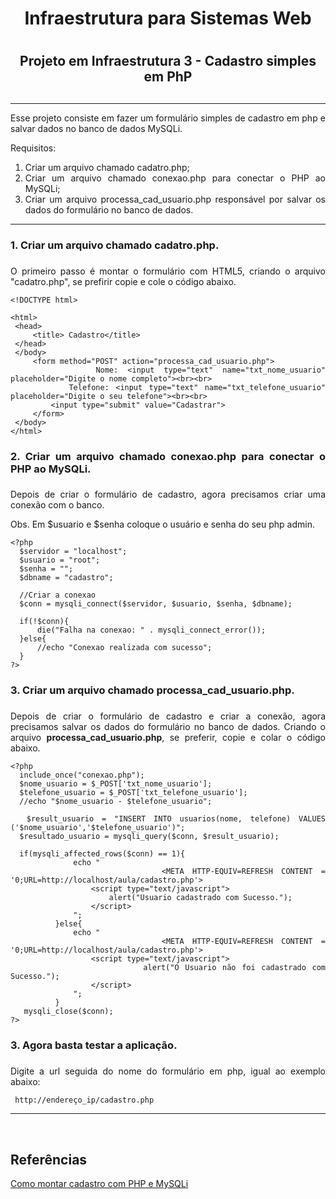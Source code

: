 # <h1 align="center"> Infraestrutura para Sistemas Web <h1>

## <h2 align="center">Projeto em Infraestrutura 3 - Cadastro simples em PhP <h2>
 <hr/>
  <div align="justify">
  
  <p>Esse projeto consiste em fazer um formulário simples de cadastro em php e salvar dados no banco de dados MySQLi. </p>
  <p>Requisitos:</p>  
  
  1. Criar um arquivo chamado cadatro.php;
  2. Criar um arquivo chamado conexao.php para conectar o PHP ao MySQLi;
  3. Criar um arquivo processa_cad_usuario.php responsável por salvar os dados do formulário no banco de dados.
 <hr/>
 
 ### 1. Criar um arquivo chamado <b> cadatro.php</b>. <h3>
  <p>O primeiro passo é montar o formulário com HTML5, criando o arquivo "cadatro.php", se prefirir copie e cole o código abaixo.</p>
  
   ~~~shell
<!DOCTYPE html>

<html>
    <head>
        <title> Cadastro</title>
    </head>
    </body>
        <form method="POST" action="processa_cad_usuario.php">
            Nome: <input type="text" name="txt_nome_usuario" placeholder="Digite o nome completo"><br><br>
            Telefone: <input type="text" name="txt_telefone_usuario" placeholder="Digite o seu telefone"><br><br>
            <input type="submit" value="Cadastrar">
        </form>
    </body>
</html>
 ~~~
 
 
  ### 2. Criar um arquivo chamado <b>conexao.php</b> para conectar o PHP ao MySQLi. <h3>
  <p> Depois de criar o formulário de cadastro, agora precisamos criar uma conexão com o banco.</p>
  <p>Obs. Em $usuario e  $senha coloque o usuário e senha do seu php admin.  </p>
 
  ~~~shell
<?php
    $servidor = "localhost";
    $usuario = "root";
    $senha = "";
    $dbname = "cadastro";
    
    //Criar a conexao
    $conn = mysqli_connect($servidor, $usuario, $senha, $dbname);
    
    if(!$conn){
        die("Falha na conexao: " . mysqli_connect_error());
    }else{
        //echo "Conexao realizada com sucesso";
    }  
?>
 ~~~
 
 ### 3. Criar um arquivo chamado <b>processa_cad_usuario.php</b>. <h3>
  <p> Depois de criar o formulário de cadastro e criar a conexão, agora precisamos salvar os dados do formulário no banco de dados.
Criando o arquivo <b>processa_cad_usuario.php</b>, se preferir, copie e colar o código abaixo.</p>
 
  ~~~shell
<?php
    include_once("conexao.php");
    $nome_usuario = $_POST['txt_nome_usuario'];
    $telefone_usuario = $_POST['txt_telefone_usuario'];
    //echo "$nome_usuario - $telefone_usuario";
    
    $result_usuario = "INSERT INTO usuarios(nome, telefone) VALUES ('$nome_usuario','$telefone_usuario')";
    $resultado_usuario = mysqli_query($conn, $result_usuario);
    
    if(mysqli_affected_rows($conn) == 1){
                echo "
                    <META HTTP-EQUIV=REFRESH CONTENT = '0;URL=http://localhost/aula/cadastro.php'>
                    <script type="text/javascript">
                        alert("Usuario cadastrado com Sucesso.");
                    </script>
                ";    
            }else{
                echo "
                    <META HTTP-EQUIV=REFRESH CONTENT = '0;URL=http://localhost/aula/cadastro.php'>
                    <script type="text/javascript">
                        alert("O Usuario não foi cadastrado com Sucesso.");
                    </script>
                ";    
            }
     mysqli_close($conn);
?>
 ~~~
 
 ### 3. Agora basta testar a aplicação. <h3>
  <p>Digite a url seguida do nome do formulário em php, igual ao exemplo abaixo:</p>
  
   ~~~url
    http://endereço_ip/cadastro.php
 ~~~
 
  <hr/>

<br/>

## Referências

[Como montar cadastro com PHP e MySQLi](https://celke.com.br/artigo/como-montar-cadastro-comphp-e-mysqli)
  
</div>
 
